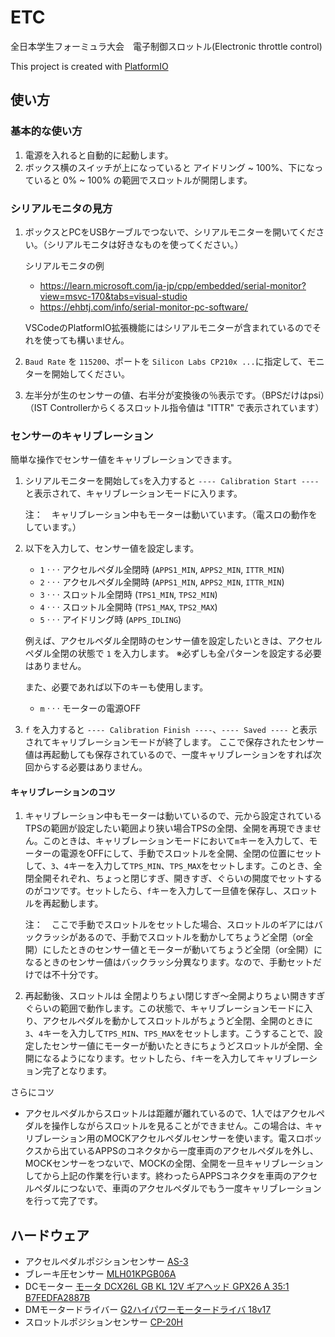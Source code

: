 # ETC
全日本学生フォーミュラ大会　電子制御スロットル(Electronic throttle control)

This project is created with [PlatformIO](https://platformio.org/)


## 使い方
### 基本的な使い方
1. 電源を入れると自動的に起動します。
1. ボックス横のスイッチが上になっていると アイドリング ~ 100%、下になっていると 0% ~ 100% の範囲でスロットルが開閉します。

### シリアルモニタの見方
1. ボックスとPCをUSBケーブルでつないで、シリアルモニターを開いてください。（シリアルモニタは好きなものを使ってください。）

    シリアルモニタの例
    * https://learn.microsoft.com/ja-jp/cpp/embedded/serial-monitor?view=msvc-170&tabs=visual-studio
    * https://ehbtj.com/info/serial-monitor-pc-software/
    
    VSCodeのPlatformIO拡張機能にはシリアルモニターが含まれているのでそれを使っても構いません。
1. `Baud Rate` を `115200`、ポートを `Silicon Labs CP210x ...`に指定して、モニターを開始してください。 
1. 左半分が生のセンサーの値、右半分が変換後の％表示です。（BPSだけはpsi）（IST Controllerからくるスロットル指令値は "ITTR" で表示されています）

### センサーのキャリブレーション
簡単な操作でセンサー値をキャリブレーションできます。
1. シリアルモニターを開始して`s`を入力すると `---- Calibration Start ----` と表示されて、キャリブレーションモードに入ります。

    注：　キャリブレーション中もモーターは動いています。（電スロの動作をしています。）

1. 以下を入力して、センサー値を設定します。
    * `1` $\cdot\cdot\cdot$ アクセルペダル全閉時 (`APPS1_MIN`, `APPS2_MIN`, `ITTR_MIN`)
    * `2` $\cdot\cdot\cdot$ アクセルペダル全開時 (`APPS1_MIN`, `APPS2_MIN`, `ITTR_MIN`)
    * `3` $\cdot\cdot\cdot$ スロットル全閉時 (`TPS1_MIN`, `TPS2_MIN`)
    * `4` $\cdot\cdot\cdot$ スロットル全開時 (`TPS1_MAX`, `TPS2_MAX`)
    * `5` $\cdot\cdot\cdot$ アイドリング時 (`APPS_IDLING`)
    
    例えば、アクセルペダル全閉時のセンサー値を設定したいときは、アクセルペダル全閉の状態で `1` を入力します。
    ※必ずしも全パターンを設定する必要はありません。
    
    また、必要であれば以下のキーも使用します。
    * `m` $\cdot\cdot\cdot$ モーターの電源OFF
1. `f` を入力すると `---- Calibration Finish ----`、`---- Saved ----` と表示されてキャリブレーションモードが終了します。
    ここで保存されたセンサー値は再起動しても保存されているので、一度キャリブレーションをすれば次回からする必要はありません。

#### キャリブレーションのコツ
1. キャリブレーション中もモーターは動いているので、元から設定されているTPSの範囲が設定したい範囲より狭い場合TPSの全閉、全開を再現できません。このときは、キャリブレーションモードにおいて`m`キーを入力して、モーターの電源をOFFにして、手動でスロットルを全開、全閉の位置にセットして、`3`、`4`キーを入力して`TPS_MIN`、`TPS_MAX`をセットします。このとき、全閉全開それぞれ、ちょっと閉じすぎ、開きすぎ、ぐらいの開度でセットするのがコツです。セットしたら、`f`キーを入力して一旦値を保存し、スロットルを再起動します。
    
    注：　ここで手動でスロットルをセットした場合、スロットルのギアにはバックラッシがあるので、手動でスロットルを動かしてちょうど全閉（or全開）にしたときのセンサー値とモーターが動いてちょうど全閉（or全開）になるときのセンサー値はバックラッシ分異なります。なので、手動セットだけでは不十分です。

1. 再起動後、スロットルは 全閉よりちょい閉じすぎ～全開よりちょい開きすぎ ぐらいの範囲で動作します。この状態で、キャリブレーションモードに入り、アクセルペダルを動かしてスロットルがちょうど全閉、全開のときに`3`、`4`キーを入力して`TPS_MIN`、`TPS_MAX`をセットします。こうすることで、設定したセンサー値にモーターが動いたときにちょうどスロットルが全閉、全開になるようになります。セットしたら、`f`キーを入力してキャリブレーション完了となります。

さらにコツ

* アクセルペダルからスロットルは距離が離れているので、1人ではアクセルペダルを操作しながらスロットルを見ることができません。この場合は、キャリブレーション用のMOCKアクセルペダルセンサーを使います。電スロボックスから出ているAPPSのコネクタから一度車両のアクセルペダルを外し、MOCKセンサーをつないで、MOCKの全閉、全開を一旦キャリブレーションしてから上記の作業を行います。終わったらAPPSコネクタを車両のアクセルペダルにつないで、車両のアクセルペダルでもう一度キャリブレーションを行って完了です。


## ハードウェア
- アクセルペダルポジションセンサー [AS-3](https://www.ipros.jp/product/detail/2000527534/)
- ブレーキ圧センサー [MLH01KPGB06A](https://sps.honeywell.com/jp/ja/products/advanced-sensing-technologies/industrial-sensing/industrial-sensors/industrial-pressure-sensors/mlh-series)
- DCモーター [モータ DCX26L GB KL 12V ギアヘッド GPX26 A 35:1 B7FEDFA2887B](https://www.maxongroup.co.jp/maxon/view/configurator?from=%2Fmaxon%2Fview%2Fcontent%2Fcart&configId=B7FEDFA2887B)
- DMモータードライバー [G2ハイパワーモータードライバ 18v17](https://www.pololu.com/product/2991)
- スロットルポジションセンサー [CP-20H](https://www.midori.co.jp/products/potentiometer/angle_sensor/orange_pot/cp-20h)

